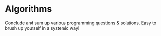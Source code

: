 # Algorithms
Conclude and sum up various programming questions & solutions. Easy to brush up yourself in a systemic way!
